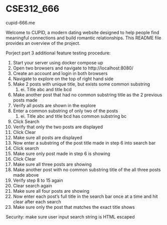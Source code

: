 # CSE312_666
cupid-666.me

Welcome to CUPID, a modern dating website designed to help people find meaningful connections and build romantic relationships. This README file provides an overview of the project.


Porject part 3 additional feature testing procedure:

1. Start your server using docker compose up
2. Open two browsers and navigate to http://localhost:8080/
3. Create an account and login in both browsers
4. Navigate to explore on the top of right hand side
5. Make 2 posts with unique title, but exists some common substring
    1. ei. Title abc and title bcd
6. Make another post that had no common substring title as the 2 previous posts made
7. Verify all posts are shown in the explore
8. Enter a common substring of only two of the posts 
    1. ei. Title abc and title bcd has common substring bc
9. Click Search
10. Verify that only the two posts are displayed
11. Click Clear
12. Make sure all posts are displayed
13. Now enter a substring of the post title made in step 6 into search bar
14. Click search
15. Make sure only post made in step 6 is showing
16. Click Clear
17. Make sure all three posts are showing
18. Make another post with no common substring title of the all three posts made above
19. Verify step 8 to 15 again
20. Clear search again
21. Make sure all four posts are showing
22. Now enter each post’s full title in the search bar once at a time and hit clear after each search
23. Make sure only the post that matches the exact title shows

Security: make sure user input search string is HTML escaped

